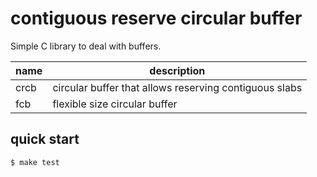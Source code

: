 # contiguous reserve circular buffer

Simple C library to deal with buffers.

name | description
---|---
crcb | circular buffer that allows reserving contiguous slabs
fcb | flexible size circular buffer


## quick start

``` Console
$ make test
```
